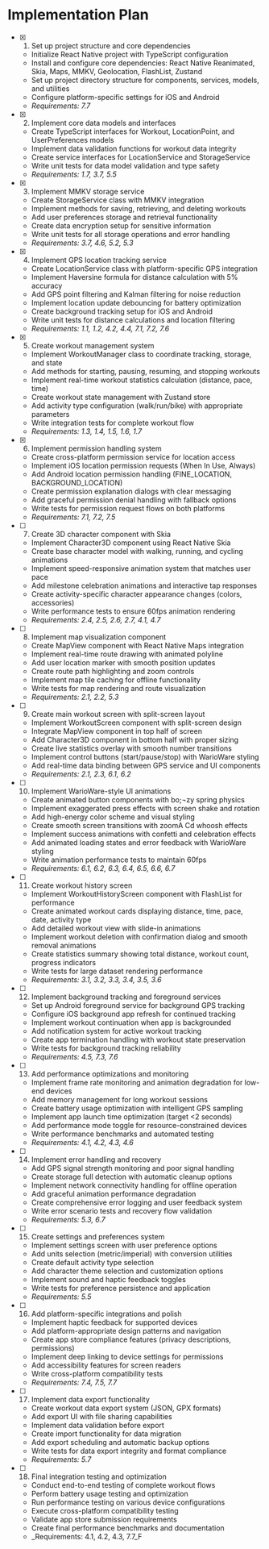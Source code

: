 # Implementation Plan

- [x] 1. Set up project structure and core dependencies
  - Initialize React Native project with TypeScript configuration
  - Install and configure core dependencies: React Native Reanimated, Skia, Maps, MMKV, Geolocation, FlashList, Zustand
  - Set up project directory structure for components, services, models, and utilities
  - Configure platform-specific settings for iOS and Android
  - _Requirements: 7.7_

- [x] 2. Implement core data models and interfaces
  - Create TypeScript interfaces for Workout, LocationPoint, and UserPreferences models
  - Implement data validation functions for workout data integrity
  - Create service interfaces for LocationService and StorageService
  - Write unit tests for data model validation and type safety
  - _Requirements: 1.7, 3.7, 5.5_

- [x] 3. Implement MMKV storage service
  - Create StorageService class with MMKV integration
  - Implement methods for saving, retrieving, and deleting workouts
  - Add user preferences storage and retrieval functionality
  - Create data encryption setup for sensitive information
  - Write unit tests for all storage operations and error handling
  - _Requirements: 3.7, 4.6, 5.2, 5.3_

- [x] 4. Implement GPS location tracking service
  - Create LocationService class with platform-specific GPS integration
  - Implement Haversine formula for distance calculation with 5% accuracy
  - Add GPS point filtering and Kalman filtering for noise reduction
  - Implement location update debouncing for battery optimization
  - Create background tracking setup for iOS and Android
  - Write unit tests for distance calculations and location filtering
  - _Requirements: 1.1, 1.2, 4.2, 4.4, 7.1, 7.2, 7.6_

- [x] 5. Create workout management system
  - Implement WorkoutManager class to coordinate tracking, storage, and state
  - Add methods for starting, pausing, resuming, and stopping workouts
  - Implement real-time workout statistics calculation (distance, pace, time)
  - Create workout state management with Zustand store
  - Add activity type configuration (walk/run/bike) with appropriate parameters
  - Write integration tests for complete workout flow
  - _Requirements: 1.3, 1.4, 1.5, 1.6, 1.7_

- [x] 6. Implement permission handling system
  - Create cross-platform permission service for location access
  - Implement iOS location permission requests (When In Use, Always)
  - Add Android location permission handling (FINE_LOCATION, BACKGROUND_LOCATION)
  - Create permission explanation dialogs with clear messaging
  - Add graceful permission denial handling with fallback options
  - Write tests for permission request flows on both platforms
  - _Requirements: 7.1, 7.2, 7.5_

- [ ] 7. Create 3D character component with Skia
  - Implement Character3D component using React Native Skia
  - Create base character model with walking, running, and cycling animations
  - Implement speed-responsive animation system that matches user pace
  - Add milestone celebration animations and interactive tap responses
  - Create activity-specific character appearance changes (colors, accessories)
  - Write performance tests to ensure 60fps animation rendering
  - _Requirements: 2.4, 2.5, 2.6, 2.7, 4.1, 4.7_

- [ ] 8. Implement map visualization component
  - Create MapView component with React Native Maps integration
  - Implement real-time route drawing with animated polyline
  - Add user location marker with smooth position updates
  - Create route path highlighting and zoom controls
  - Implement map tile caching for offline functionality
  - Write tests for map rendering and route visualization
  - _Requirements: 2.1, 2.2, 5.3_

- [ ] 9. Create main workout screen with split-screen layout
  - Implement WorkoutScreen component with split-screen design
  - Integrate MapView component in top half of screen
  - Add Character3D component in bottom half with proper sizing
  - Create live statistics overlay with smooth number transitions
  - Implement control buttons (start/pause/stop) with WarioWare styling
  - Add real-time data binding between GPS service and UI components
  - _Requirements: 2.1, 2.3, 6.1, 6.2_

- [ ] 10. Implement WarioWare-style UI animations
  - Create animated button components with bo;¬zy spring physics
  - Implement exaggerated press effects with screen shake and rotation
  - Add high-energy color scheme and visual styling
  - Create smooth screen transitions with zoomA Cd whoosh effects
  - Implement success animations with confetti and celebration effects
  - Add animated loading states and error feedback with WarioWare styling
  - Write animation performance tests to maintain 60fps
  - _Requirements: 6.1, 6.2, 6.3, 6.4, 6.5, 6.6, 6.7_

- [ ] 11. Create workout history screen
  - Implement WorkoutHistoryScreen component with FlashList for performance
  - Create animated workout cards displaying distance, time, pace, date, activity type
  - Add detailed workout view with slide-in animations
  - Implement workout deletion with confirmation dialog and smooth removal animations
  - Create statistics summary showing total distance, workout count, progress indicators
  - Write tests for large dataset rendering performance
  - _Requirements: 3.1, 3.2, 3.3, 3.4, 3.5, 3.6_

- [ ] 12. Implement background tracking and foreground services
  - Set up Android foreground service for background GPS tracking
  - Configure iOS background app refresh for continued tracking
  - Implement workout continuation when app is backgrounded
  - Add notification system for active workout tracking
  - Create app termination handling with workout state preservation
  - Write tests for background tracking reliability
  - _Requirements: 4.5, 7.3, 7.6_

- [ ] 13. Add performance optimizations and monitoring
  - Implement frame rate monitoring and animation degradation for low-end devices
  - Add memory management for long workout sessions
  - Create battery usage optimization with intelligent GPS sampling
  - Implement app launch time optimization (target <2 seconds)
  - Add performance mode toggle for resource-constrained devices
  - Write performance benchmarks and automated testing
  - _Requirements: 4.1, 4.2, 4.3, 4.6_

- [ ] 14. Implement error handling and recovery
  - Add GPS signal strength monitoring and poor signal handling
  - Create storage full detection with automatic cleanup options
  - Implement network connectivity handling for offline operation
  - Add graceful animation performance degradation
  - Create comprehensive error logging and user feedback system
  - Write error scenario tests and recovery flow validation
  - _Requirements: 5.3, 6.7_

- [ ] 15. Create settings and preferences system
  - Implement settings screen with user preference options
  - Add units selection (metric/imperial) with conversion utilities
  - Create default activity type selection
  - Add character theme selection and customization options
  - Implement sound and haptic feedback toggles
  - Write tests for preference persistence and application
  - _Requirements: 5.5_

- [ ] 16. Add platform-specific integrations and polish
  - Implement haptic feedback for supported devices
  - Add platform-appropriate design patterns and navigation
  - Create app store compliance features (privacy descriptions, permissions)
  - Implement deep linking to device settings for permissions
  - Add accessibility features for screen readers
  - Write cross-platform compatibility tests
  - _Requirements: 7.4, 7.5, 7.7_

- [ ] 17. Implement data export functionality
  - Create workout data export system (JSON, GPX formats)
  - Add export UI with file sharing capabilities
  - Implement data validation before export
  - Create import functionality for data migration
  - Add export scheduling and automatic backup options
  - Write tests for data export integrity and format compliance
  - _Requirements: 5.7_

- [ ] 18. Final integration testing and optimization
  - Conduct end-to-end testing of complete workout flows
  - Perform battery usage testing and optimization
  - Run performance testing on various device configurations
  - Execute cross-platform compatibility testing
  - Validate app store submission requirements
  - Create final performance benchmarks and documentation
  - _Requirements: 4.1, 4.2, 4.3, 7.7_F